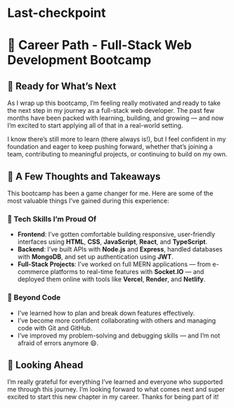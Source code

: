 # Last-checkpoint
# 🌟 Career Path - Full-Stack Web Development Bootcamp

## 🚀 Ready for What’s Next

As I wrap up this bootcamp, I’m feeling really motivated and ready to take the next step in my journey as a full-stack web developer. The past few months have been packed with learning, building, and growing — and now I’m excited to start applying all of that in a real-world setting.

I know there’s still more to learn (there always is!), but I feel confident in my foundation and eager to keep pushing forward, whether that’s joining a team, contributing to meaningful projects, or continuing to build on my own.

## 💭 A Few Thoughts and Takeaways

This bootcamp has been a game changer for me. Here are some of the most valuable things I’ve gained during this experience:

### 🔧 Tech Skills I’m Proud Of
- **Frontend**: I’ve gotten comfortable building responsive, user-friendly interfaces using **HTML**, **CSS**, **JavaScript**, **React**, and **TypeScript**.
- **Backend**: I’ve built APIs with **Node.js** and **Express**, handled databases with **MongoDB**, and set up authentication using **JWT**.
- **Full-Stack Projects**: I’ve worked on full MERN applications — from e-commerce platforms to real-time features with **Socket.IO** — and deployed them online with tools like **Vercel**, **Render**, and **Netlify**.

### 💬 Beyond Code
- I’ve learned how to plan and break down features effectively.
- I’ve become more confident collaborating with others and managing code with Git and GitHub.
- I’ve improved my problem-solving and debugging skills — and I’m not afraid of errors anymore 😄.

## 🙌 Looking Ahead

I’m really grateful for everything I’ve learned and everyone who supported me through this journey. I’m looking forward to what comes next and super excited to start this new chapter in my career. Thanks for being part of it! 

